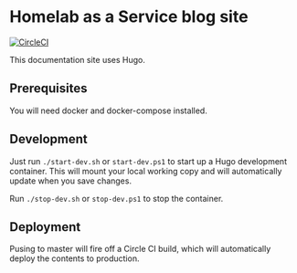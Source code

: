 # Homelab as a Service blog site

[![CircleCI](https://circleci.com/gh/homelabaas/haas-website/tree/master.svg?style=svg)](https://circleci.com/gh/homelabaas/haas-website/tree/master)

This documentation site uses Hugo.

## Prerequisites

You will need docker and docker-compose installed.

## Development

Just run `./start-dev.sh` or `start-dev.ps1` to start up a Hugo development container. This will mount your local working copy and will automatically update when you save changes.

Run `./stop-dev.sh` or `stop-dev.ps1` to stop the container.

## Deployment

Pusing to master will fire off a Circle CI build, which will automatically deploy the contents to production.